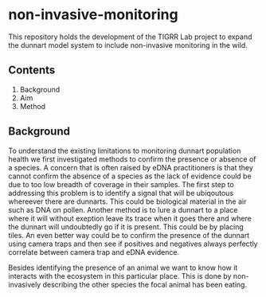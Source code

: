 # non-invasive-monitoring

This repository holds the development of the TIGRR Lab project to expand the dunnart model system to include non-invasive monitoring in the wild.

## Contents
1. Background
2. Aim
3. Method

## Background
To understand the existing limitations to monitoring dunnart population health we first investigated methods to confirm the presence or absence of a species. A concern that is often raised by eDNA practitioners is that they cannot confirm the absence of a species as the lack of evidence could be due to too low breadth of coverage in their samples.
The first step to addressing this problem is to identify a signal that will be ubiqoutous whereever there are dunnarts. This could be biological material in the air such as DNA on pollen.
Another method is to lure a dunnart to a place where it will without exeption leave its trace when it goes there and where the dunnart will undoubtedly go if it is present. This could be by placing tiles.
An even better way could be to confirm the presence of the dunnart using camera traps and then see if positives and negatives always perfectly correlate between camera trap and eDNA evidence.

Besides identifying the presence of an animal we want to know how it interacts with the ecosystem in this particular place. This is done by non-invasively describing the other species the focal animal has been eating.

